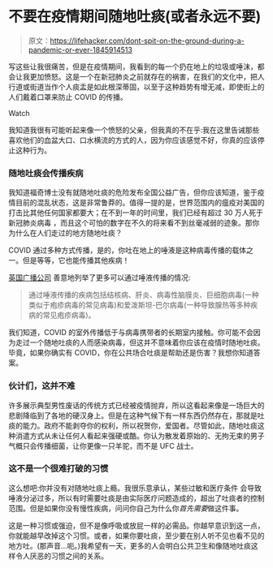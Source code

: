 # 不要在疫情期间随地吐痰(或者永远不要)

> 原文：<https://lifehacker.com/dont-spit-on-the-ground-during-a-pandemic-or-ever-1845914513>

写这些让我很痛苦，但是在疫情期间，我看到的每一个扔在地上的垃圾或唾沫，都会让我更加愤怒。这是一个在新冠肺炎之前就存在的祸害，在我们的文化中，把人行道或街道当作个人痰盂是如此根深蒂固，以至于这种趋势有增无减，即使街上的人们戴着口罩来防止 COVID 的传播。

Watch

我知道我很有可能听起来像一个愤怒的父亲，但我真的不在乎:我在这里告诫那些喜欢他们的血盆大口、口水横流的方式的人，因为你应该感觉不好，你真的应该停止这种行为。

### 随地吐痰会传播疾病

我知道福奇博士没有就随地吐痰的危险发布全国公益广告，但你应该知道，鉴于疫情目前的混乱状态，这是非常鲁莽的。值得一提的是，世界范围内的瘟疫对美国的打击比其他任何国家都要大；在不到一年的时间里，我们已经有超过 30 万人死于新冠肺炎病毒 ，而且这个可怕的数字在不久的将来看不到丝毫减弱的迹象。那你为什么在人们走过的地方随地吐痰？

COVID 通过多种方式传播，是的，你吐在地上的唾液是这种病毒传播的载体之一。但是等等，它也能传播其他疾病！

[英国广播公司](https://www.bbc.com/news/health-43372154) 善意地列举了更多可以通过唾液传播的情况:

> 通过唾液传播的疾病包括结核病、肝炎、病毒性脑膜炎、巨细胞病毒(一种类似于疱疹病毒的常见病毒)和爱泼斯坦-巴尔病毒(一种导致腺热等多种疾病的常见疱疹病毒)。

我们知道，COVID 的室外传播低于与病毒携带者的长期室内接触。你可能不会因为走过一个随地吐痰的人而感染病毒，但这并不意味着你应该在疫情时随地吐痰。毕竟，如果你确实有 COVID，你在公共场合吐痰是帮助还是伤害？我想你知道答案。

### 伙计们，这并不难

许多展示典型男性废话的传统方式已经被疫情抛弃，所以这看起来像是一场巨大的悲剧降临到了各地的硬汉身上。但是在这种气候下有一样东西仍然存在，那就是吐痰的能力。政府不能剥夺你的权利，所以祝贺你，爱国者。尽管如此，随地吐痰这种消遣方式从未让任何人看起来强硬或酷。你认为散发着原始的、无拘无束的男子气概只会传播细菌，让你更像一只羊驼，而不是 UFC 战士。

### 这不是一个很难打破的习惯

这么想吧:你并没有对随地吐痰上瘾。我很乐意承认，某些过敏和医疗条件 会导致唾液分泌过多，所以有时需要吐痰是由实际医疗问题造成的，超出了吐痰者的控制范围。但是如果你没有慢性疾病，问问你自己为什么你*首先需要*做这件事。

这是一种习惯或强迫，但不是像呼吸或放屁一样的必需品。你越早意识到这一点，你就能越早改掉这个习惯。或者，如果你要吐痰，至少要在别人听不见也看不见的地方吐。(那声音...呃。)我希望有一天，更多的人会明白公共卫生和像随地吐痰这样令人厌恶的习惯之间的关系。